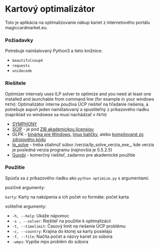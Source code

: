 # Kartový optimalizátor

Toto je aplikácia na optimalizovanie nákup kariet z internetového portálu magiccardmarket.eu. 


### Požiadavky

Potrebuje nainšalovaný Python3 a tieto knižnice:

* `beautifulsoup4`
* `requests`
* `unidecode`


### Riešitele

Optimizer internaly uses ILP solver to optimize and you need at least one installed and launchable from command line (for example in your windows `PATH`):
Optimalizátor interne používa ÚCP riešiteľ na hľadanie riešenia, a potrebuje aspoň jeden nainštalovaný a spustiteľný z príkazového riadku (napríklad vo windowse sa musí nachádzať v `PATH`)

* [SYMPHONY](https://projects.coin-or.org/SYMPHONY#DownloadandInstall)
* [SCIP](http://scip.zib.de/#download) - je pod [ZIB akademickou licensiou](http://scip.zib.de/academic.txt)
* GLPK - [binárka pre Windows](https://sourceforge.net/projects/winglpk/), [linux balíčky](https://en.wikibooks.org/wiki/GLPK/Linux_packages), alebo [kompilované zo zdrojového kódu](https://www.gnu.org/software/glpk/#TOCdownloading)
* [lp_solve](https://sourceforge.net/projects/lpsolve/files/lpsolve/) - treba stiahnúť súbor /verzia/lp_solve_verzia_exe_<platform>, kde verzia je posledná verzia programu (najnovšia je 5.5.2.5)
* [Gurobi](http://www.gurobi.com/downloads/download-center) - komerčný riešiteľ, zadarmo pre akademické použitie


### Použitie

Spúsťa sa z príkazového riadku ako `python optimize.py` s argumentami:


pozičné argumenty:

  `karty`:                 Karty na nakúpenia a ich počet vo formáte: počet karta


voliteľné argumenty:

* `-h, --help`:            Ukáže nápomoc
* `-s , --solver`:         Riešiteľ na použitie k optimalizácii
* `-t, --timelimit`:       Časový limit na riešenie ÚCP problému
* `-c, --country`:         Krajina do ktorej sa karty posielajú
* `-f, --file`:            Načíta počet a názvy kariet zo súbora
* `-wmps`:                 Vypíše mps problém do súbora


